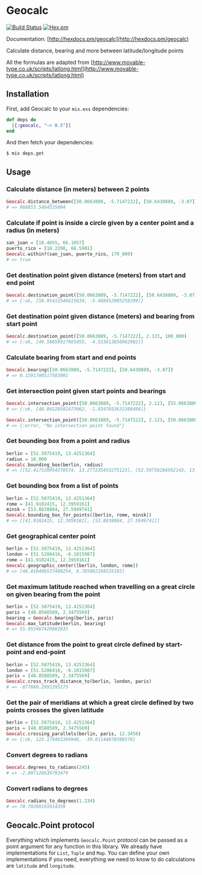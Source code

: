 # Geocalc

[![Build Status](https://travis-ci.org/yltsrc/geocalc.svg?branch=master)](https://travis-ci.org/yltsrc/geocalc)
[![Hex.pm](https://img.shields.io/hexpm/v/geocalc.svg)](https://hex.pm/packages/geocalc)

Documentation: [http://hexdocs.pm/geocalc](http://hexdocs.pm/geocalc)

Calculate distance, bearing and more between latitude/longitude points

All the formulas are adapted from
[http://www.movable-type.co.uk/scripts/latlong.html](http://www.movable-type.co.uk/scripts/latlong.html)

## Installation

First, add Geocalc to your `mix.exs` dependencies:

```elixir
def deps do
  [{:geocalc, "~> 0.5"}]
end
```

And then fetch your dependencies:

```sh-session
$ mix deps.get
```


## Usage

### Calculate distance (in meters) between 2 points

```elixir
Geocalc.distance_between([50.0663889, -5.7147222], [58.6438889, -3.07])
# => 968853.5464535094
```

### Calculate if point is inside a circle given by a center point and a radius (in meters)

```elixir
san_juan = [18.4655, 66.1057]
puerto_rico = [18.2208, 66.5901]
Geocalc.within?(san_juan, puerto_rico, 170_000)
# => true
```

### Get destination point given distance (meters) from start and end point

```elixir
Geocalc.destination_point([50.0663889, -5.7147222], [58.6438889, -3.07], 100_000)
# => {:ok, [50.95412546615634, -5.488452905258299]}
```

### Get destination point given distance (meters) and bearing from start point

```elixir
Geocalc.destination_point([50.0663889, -5.7147222], 2.123, 100_000)
# => {:ok, [49.58859917965055, -4.533613856982982]}
```

### Calculate bearing from start and end points

```elixir
Geocalc.bearing([50.0663889, -5.7147222], [58.6438889, -3.07])
# => 0.1591708517503001
```

### Get intersection point given start points and bearings

```elixir
Geocalc.intersection_point([50.0663889, -5.7147222], 2.123, [55.0663889, -15.7147222], 2.123)
# => {:ok, [48.04228582473962, -1.0347033632388496]}

Geocalc.intersection_point([50.0663889, -5.7147222], 2.123, [50.0663889, -5.7147222], 2.123)
# => {:error, "No intersection point found"}
```

### Get bounding box from a point and radius

```elixir
berlin = [52.5075419, 13.4251364]
radius = 10_000
Geocalc.bounding_box(berlin, radius)
# => [[52.417520954378574, 13.277235453275123], [52.59756284562143, 13.573037346724874]]
```

### Get bounding box from a list of points

```elixir
berlin = [52.5075419, 13.4251364]
rome = [41.9102415, 12.3959161]
minsk = [53.8838884, 27.5949741]
Geocalc.bounding_box_for_points([berlin, rome, minsk])
# => [[41.9102415, 12.3959161], [53.8838884, 27.5949741]]
```

### Get geographical center point

```elixir
berlin = [52.5075419, 13.4251364]
london = [51.5286416, -0.1015987]
rome = [41.9102415, 12.3959161]
Geocalc.geographic_center([berlin, london, rome])
# => [48.810406537400254, 8.785092188535195]
```

### Get maximum latitude reached when travelling on a great circle on given bearing from the point

```elixir
berlin = [52.5075419, 13.4251364]
paris = [48.8588589, 2.3475569]
bearing = Geocalc.bearing(berlin, paris)
Geocalc.max_latitude(berlin, bearing)
# => 55.953467429882835
```

### Get distance from the point to great circle defined by start-point and end-point

```elixir
berlin = [52.5075419, 13.4251364]
london = [51.5286416, -0.1015987]
paris = [48.8588589, 2.3475569]
Geocalc.cross_track_distance_to(berlin, london, paris)
# => -877680.2992295175
```

### Get the pair of meridians at which a great circle defined by two points crosses the given latitude

```elixir
berlin = [52.5075419, 13.4251364]
paris = [48.8588589, 2.3475569]
Geocalc.crossing_parallels(berlin, paris, 12.3456)
# => {:ok, 123.179463369946, -39.81144878508576}
```

### Convert degrees to radians

```elixir
Geocalc.degrees_to_radians(245)
# => -2.007128639793479
```

### Convert radians to degrees

```elixir
Geocalc.radians_to_degrees(1.234)
# => 70.70299191914359
```


## Geocalc.Point protocol

Everything which implements `Geocalc.Point` protocol can be passed as a point
argument for any function in this library.
We already have implementations for `List`, `Tuple` and `Map`.
You can define your own implementations if you need, everything we need to know
to do calculations are `latitude` and `longitude`.
